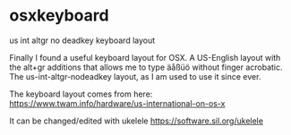 # osxkeyboard
us int altgr no deadkey keyboard layout 

Finally I found a useful keyboard layout for OSX. A US-English layout with the alt+gr additions that allows me to type äåßüö without finger acrobatic. 
The us-int-altgr-nodeadkey layout, as I am used to use it since ever.

The keyboard layout comes from here:
https://www.twam.info/hardware/us-international-on-os-x

It can be changed/edited with ukelele 
https://software.sil.org/ukelele


